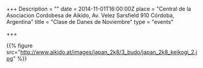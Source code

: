 +++
Description = ""
date = 2014-11-01T16:00:00Z
place = "Central de la Asociacion Cordobesa de Aikido, Av. Velez Sarsfield 910 Córdoba, Argentina"
title = "Clase de Danes de Noviembre"
type = "events"

+++


{{% figure src="http://www.aikido.at/images/japan_2k8/3_budo/japan_2k8_keikogi_2.jpg" %}}

